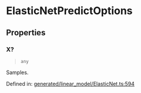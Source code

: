 # ElasticNetPredictOptions

## Properties

### X?

> `any`

Samples.

Defined in:  [generated/linear\_model/ElasticNet.ts:594](https://github.com/transitive-bullshit/scikit-learn-ts/blob/122b3c0/packages/sklearn/src/generated/linear_model/ElasticNet.ts#L594)

